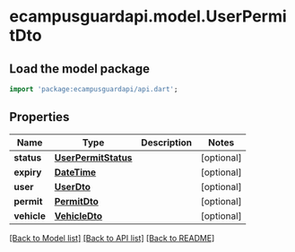 # ecampusguardapi.model.UserPermitDto

## Load the model package
```dart
import 'package:ecampusguardapi/api.dart';
```

## Properties
Name | Type | Description | Notes
------------ | ------------- | ------------- | -------------
**status** | [**UserPermitStatus**](UserPermitStatus.md) |  | [optional] 
**expiry** | [**DateTime**](DateTime.md) |  | [optional] 
**user** | [**UserDto**](UserDto.md) |  | [optional] 
**permit** | [**PermitDto**](PermitDto.md) |  | [optional] 
**vehicle** | [**VehicleDto**](VehicleDto.md) |  | [optional] 

[[Back to Model list]](../README.md#documentation-for-models) [[Back to API list]](../README.md#documentation-for-api-endpoints) [[Back to README]](../README.md)


